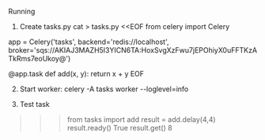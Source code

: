 Running
1. Create tasks.py
cat > tasks.py <<EOF
from celery import Celery

app = Celery('tasks',
        backend='redis://localhost',
        broker='sqs://AKIAJ3MAZH5I3YICN6TA:HoxSvgXzFwu7jEPOhiyX0uFFTKzATkRms7eoUkoy@')

@app.task
def add(x, y):
    return x + y
EOF

2. Start worker: celery -A tasks worker --loglevel=info

3. Test task
>>> from tasks import add
>>> result = add.delay(4,4)
>>> result.ready()
True
>>> result.get()
8

